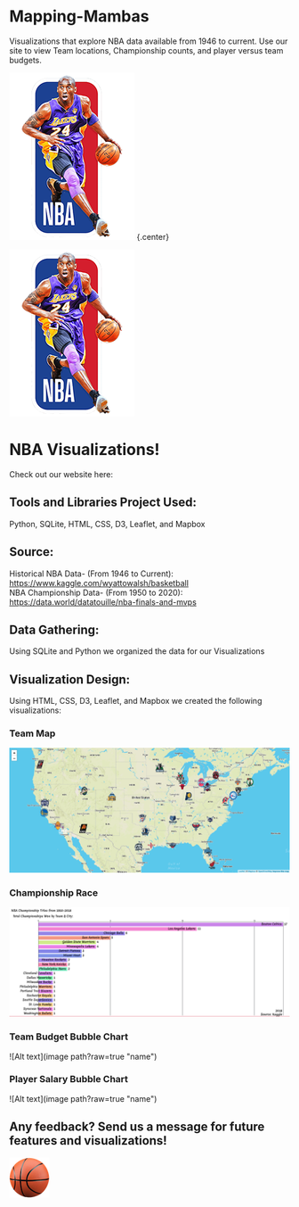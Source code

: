 # Mapping-Mambas
Visualizations that explore NBA data available from 1946 to current. Use our site to view Team locations, Championship counts, and player versus team budgets.
<!-- 
<p align="center"> 
    <img src="[Team%20Logos/NBA%20Kobe.png]" alt="[NBA Kobe]"/>
</p> -->

![Alt text](Team%20Logos/NBA%20Kobe.png?raw=true "NBA Kobe Logo") {.center}

![Alt text](Team%20Logos/NBA%20Kobe.png?raw=true "NBA Kobe Logo")

# NBA Visualizations!
Check out our website here: 

## Tools and Libraries Project Used:
Python, SQLite, HTML, CSS, D3, Leaflet, and Mapbox

## Source:
Historical NBA Data- (From 1946 to Current): https://www.kaggle.com/wyattowalsh/basketball
<br/>
NBA Championship Data- (From 1950 to 2020): https://data.world/datatouille/nba-finals-and-mvps

## Data Gathering:
Using SQLite and Python we organized the data for our Visualizations

## Visualization Design:
Using HTML, CSS, D3, Leaflet, and Mapbox we created the following visualizations:

### Team Map
![Alt text](Team%20Logos/Leaflet%20Team%20Mapbox.png?raw=true "Team Map")

### Championship Race
![Alt text](Team%20Logos/Championship%20Race%20Image.png?raw=true "Championship Race")

### Team Budget Bubble Chart
![Alt text](image path?raw=true "name")

### Player Salary Bubble Chart
![Alt text](image path?raw=true "name")

## Any feedback? Send us a message for future features and visualizations!

![Alt text](Team%20Logos/basketball.png?raw=true "Basketball")

